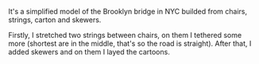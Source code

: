 It's a simplified model of the Brooklyn bridge in NYC builded from chairs, strings, carton and skewers.

Firstly, I stretched two strings between chairs, on them I tethered some more (shortest are in the middle, that's so the road is straight). After that, I added skewers and on them I layed the cartoons.
